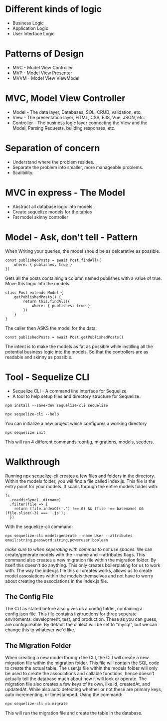# Different kinds of logic
* Business Logic
* Application Logic
* User Interface Logic

# Patterns of Design
* MVC - Model View Controller
* MVP - Model View Presenter
* MVVM - Model View ViewModel

# MVC, Model View Controller
* Model - The data layer, Databases, SQL, CRUD, validation, etc.
* View - The presentation layer, HTML, CSS, EJS, Vue, JSON, etc.
* Controller - The business logic layer connecting the View and the Model, Parsing Requests, building responses, etc.

# Separation of concern
* Understand where the problem resides.
* Separate the problem into smaller, more manageable problems.
* Scalibility. 

# MVC in express - The Model
* Abstract all database logic into models.
* Create sequelize models for the tables 
* Fat model skinny controller

# Model - Ask, don't tell - Pattern
When Writing your queries, the model should be as delcarative as possible. 
```
const publishedPosts = await Post.findAll({
    where: { publishes: true }
})
```
Gets all the posts containing a column named publishes with a value of true.
Move this logic into the models.
```
class Post extends Model {
    getPublishedPosts() {
        return this.findAll({
            where: { publishes: true }
        })
    }
}
```
The caller then ASKS the model for the data:
```
const publishedPosts = await Post.getPublishedPosts()
```
The intent is to make the models as fat as possible while instilling all the potential business logic into the models. So that the controllers are as readable and skinny as possible.



# Tool - Sequelize CLI
* Sequelize CLI - A command line interface for Sequelize.
* A tool to help setup files and directory structure for Sequelize.
```
npm install --save-dev sequelize-cli sequelize
```
```
npx sequelize-cli --help
```
You can initialize a new project which configures a working directory
```
npx sequelize init
```
This will run 4 different commands: config, migrations, models, seeders.

# Walkthrough
Running npx sequelize-cli creates a few files and folders in the directory. Within the models folder, you will find a file called index.js. This file is the entry point for your models. It scans through the entire models folder with:
```
fs
  .readdirSync(__dirname)
  .filter(file => {
    return (file.indexOf('.') !== 0) && (file !== basename) && (file.slice(-3) === '.js');
  })
```
With the sequelize-cli command: 
```
npx sequelize-cli model:generate --name User --attributes email:string,password:string,poweruser:boolean
```
*make sure to when seperating with commas to not use spaces.*
We can create/generate models with the --name and --attributes flags. This command also creates a new migration file within the migration folder.
By itself this doesn't do anything. This only creates boilerplating for us to work with. The way the index.js file this cli creates works, allows us to create model assosiations within the models themselves and not have to worry about creating the associations in the index.js file. 

## The Config File
The CLI as stated before also gives us a config folder, containing a config.json file. This file contains instructions for three seperate enviroments: development, test, and production.
These as you can guess, are configureable. By default the dialect will be set to "mysql", but we can change this to whatever we'd like. 

## The Migration Folder
When creating a new model through the CLI, the CLI will create a new migration file within the migration folder. This file will contain the SQL code to create the actual table. The user.js file within the models folder will only be used to create the associations and callable functions, hence doesn't actually tell the database much about how it will look or operate.
The migration file also creates a few keys of its own, like id, createdAt, and updatedAt. While also auto detecting whether or not these are primary keys, auto incrementing, or timestamped.
Using the command:
```
npx sequelize-cli db:migrate
```
This will run the migration file and create the table in the database.